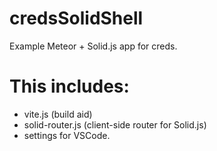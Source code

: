 # credsSolidShell
Example Meteor + Solid.js app for creds.

# This includes:
 - vite.js (build aid)
 - solid-router.js (client-side router for Solid.js)
 - settings for VSCode.

